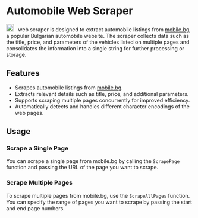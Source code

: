 # Automobile Web Scraper

<img height="20px" src="https://upload.wikimedia.org/wikipedia/commons/0/05/Go_Logo_Blue.svg"> &nbsp; web scraper is designed to extract automobile listings from [mobile.bg](https://www.mobile.bg), a popular Bulgarian automobile website. The scraper collects data such as the title, price, and parameters of the vehicles listed on multiple pages and consolidates the information into a single string for further processing or storage.

## Features

- Scrapes automobile listings from [mobile.bg](https://www.mobile.bg).
- Extracts relevant details such as title, price, and additional parameters.
- Supports scraping multiple pages concurrently for improved efficiency.
- Automatically detects and handles different character encodings of the web pages.


## Usage

### Scrape a Single Page

You can scrape a single page from mobile.bg by calling the `ScrapePage` function and passing the URL of the page you want to scrape.

### Scrape Multiple Pages

To scrape multiple pages from mobile.bg, use the `ScrapeAllPages` function. You can specify the range of pages you want to scrape by passing the start and end page numbers.
